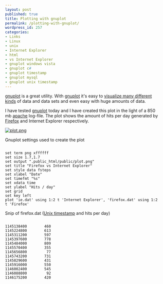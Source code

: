 ```yaml
---
layout: post
published: true
title: Plotting with gnuplot
permalink: /plotting-with-gnuplot/
wordpress_id: 257
categories:
- Links
- Linux
- unix
- Internet Explorer
- html
- vs Internet Explorer
- gnuplot windows vista
- gnuplot c#
- gnuplot timestamp
- gnuplot mysql
- gnuplot unix timestamp
---
```

<a href="http://www.gnuplot.info/">gnuplot</a> is a great utility. With <a href="http://www.gnuplot.info/">gnuplot</a> it's easy to <a href="http://gnuplot.sourceforge.net/demo/">visualize many different kinds</a> of data and data sets and even easy with huge amounts of data.

I have tested <a href="http://www.gnuplot.info/">gnuplot</a> today and I have created this plot in the light of a 850 mb <a href="http://www.apache.org/">apache</a> log-file. The plot shows the amount of hits per day generated by <a href="http://www.mozilla.org/en-US/">Firefox</a> and Internet Explorer respectively.

<a class="imagelink" href="http://lh6.ggpht.com/-uyAhSDlyZg0/UVl9KJbArUI/AAAAAAAAFic/TkCwFavmVfg/plot.png" title="plot.png"><img id="image256" src="http://lh4.ggpht.com/-bV3B-2q8tLI/UVl9I50fzMI/AAAAAAAAFiU/nIjF_O_a8s0/plot.thumbnail.png" alt="plot.png" /></a>

Gnuplot settings used to create the plot

```

set term png xffffff
set size 1.7,1.7
set output ".public_html/public/plot.png"
set title "Firefox vs Internet Explorer"
set style data fsteps
set xlabel "Date"
set timefmt "%s"
set xdata time
set ylabel "Hits / day"
set grid
set key left
plot 'ie.dat' using 1:2 t 'Internet Explorer', 'firefox.dat' using 1:2 t 'Firefox'

```


Snip of firefox.dat (<a href="http://en.wikipedia.org/wiki/Unix_time">Unix timestamp</a> and hits per day)

```

1145138400        460
1145224800        613
1145311200        597
1145397600        778
1145484000        809
1145570400        355
1145656800         77
1145743200        731
1145829600        431
1145916000        550
1146002400        545
1146088800         92
1146175200        420

```



